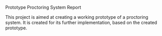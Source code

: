 Prototype Proctoring System Report

This project is aimed at creating a working prototype of a proctoring system. It is created for its further implementation, based on the created prototype.
